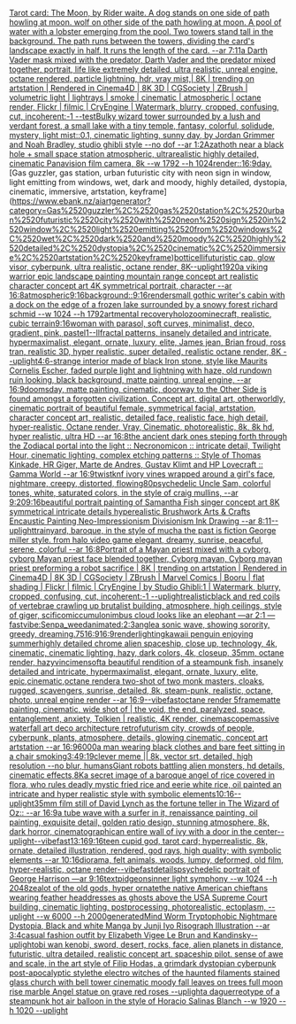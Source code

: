 [Tarot card: The Moon, by Rider waite. A dog stands on one side of path howling at moon. wolf on other side of the path howling at moon. A pool of water with a lobster emerging from the pool. Two towers stand tall in the background. The path runs between the towers, dividing the card's landscape exactly in half. It runs the length of the card. --ar 7:11](https://www.ebank.nz/aiartgenerator?category=Tarot%2520card%3A%2520The%2520Moon%2C%2520by%2520Rider%2520waite.%2520A%2520dog%2520stands%2520on%2520one%2520side%2520of%2520path%2520howling%2520at%2520moon.%2520wolf%2520on%2520other%2520side%2520of%2520the%2520path%2520howling%2520at%2520moon.%2520A%2520pool%2520of%2520water%2520with%2520a%2520lobster%2520emerging%2520from%2520the%2520pool.%2520Two%2520towers%2520stand%2520tall%2520in%2520the%2520background.%2520The%2520path%2520runs%2520between%2520the%2520towers%2C%2520dividing%2520the%2520card%27s%2520landscape%2520exactly%2520in%2520half.%2520It%2520runs%2520the%2520length%2520of%2520the%2520card.%2520--ar%25207%3A11)[a Darth Vader mask mixed with the predator, Darth Vader and the predator mixed together,  portrait, life like extremely detailed, ultra realistic, unreal engine, octane rendered, particle lightning, hdr, vray mist,| 8K | trending on artstation | Rendered in Cinema4D | 8K 3D | CGSociety | ZBrush | volumetric light | lightrays | smoke | cinematic | atmospheric | octane render,  Flickr | filmic | CryEngine  | Watermark, blurry, cropped, confusing, cut, incoherent:-1 --test](https://www.ebank.nz/aiartgenerator?category=a%2520Darth%2520Vader%2520mask%2520mixed%2520with%2520the%2520predator%2C%2520Darth%2520Vader%2520and%2520the%2520predator%2520mixed%2520together%2C%2520%2520portrait%2C%2520life%2520like%2520extremely%2520detailed%2C%2520ultra%2520realistic%2C%2520unreal%2520engine%2C%2520octane%2520rendered%2C%2520particle%2520lightning%2C%2520hdr%2C%2520vray%2520mist%2C%7C%25208K%2520%7C%2520trending%2520on%2520artstation%2520%7C%2520Rendered%2520in%2520Cinema4D%2520%7C%25208K%25203D%2520%7C%2520CGSociety%2520%7C%2520ZBrush%2520%7C%2520volumetric%2520light%2520%7C%2520lightrays%2520%7C%2520smoke%2520%7C%2520cinematic%2520%7C%2520atmospheric%2520%7C%2520octane%2520render%2C%2520%2520Flickr%2520%7C%2520filmic%2520%7C%2520CryEngine%2520%2520%7C%2520Watermark%2C%2520blurry%2C%2520cropped%2C%2520confusing%2C%2520cut%2C%2520incoherent%3A-1%2520--test)[Bulky wizard tower surrounded by a lush and verdant forest, a small lake with a tiny temple, fantasy, colorful, solidude, mystery, light mist::0.1, cinematic lighting, sunny day, by Jordan Grimmer and Noah Bradley, studio ghibli style --no dof  --ar 1:2](https://www.ebank.nz/aiartgenerator?category=Bulky%2520wizard%2520tower%2520surrounded%2520by%2520a%2520lush%2520and%2520verdant%2520forest%2C%2520a%2520small%2520lake%2520with%2520a%2520tiny%2520temple%2C%2520fantasy%2C%2520colorful%2C%2520solidude%2C%2520mystery%2C%2520light%2520mist%3A%3A0.1%2C%2520cinematic%2520lighting%2C%2520sunny%2520day%2C%2520by%2520Jordan%2520Grimmer%2520and%2520Noah%2520Bradley%2C%2520studio%2520ghibli%2520style%2520--no%2520dof%2520%2520--ar%25201%3A2)[Azathoth near a black hole + small space station atmospheric, ultrarealistic highly detailed, cinematic Panavision film camera, 8k --w 1792 --h 1024](https://www.ebank.nz/aiartgenerator?category=Azathoth%2520near%2520a%2520black%2520hole%2520%2B%2520small%2520space%2520station%2520atmospheric%2C%2520ultrarealistic%2520highly%2520detailed%2C%2520cinematic%2520Panavision%2520film%2520camera%2C%25208k%2520--w%25201792%2520--h%25201024)[render::](https://www.ebank.nz/aiartgenerator?category=render%3A%3A)[16:9](https://www.ebank.nz/aiartgenerator?category=16%3A9)[day.](https://www.ebank.nz/aiartgenerator?category=day.)[Gas guzzler, gas station, urban futuristic city with neon sign in window, light emitting from windows, wet, dark and moody, highly detailed, dystopia, cinematic, immersive, artstation, keyframe](https://www.ebank.nz/aiartgenerator?category=Gas%2520guzzler%2C%2520gas%2520station%2C%2520urban%2520futuristic%2520city%2520with%2520neon%2520sign%2520in%2520window%2C%2520light%2520emitting%2520from%2520windows%2C%2520wet%2C%2520dark%2520and%2520moody%2C%2520highly%2520detailed%2C%2520dystopia%2C%2520cinematic%2C%2520immersive%2C%2520artstation%2C%2520keyframe)[botticelli](https://www.ebank.nz/aiartgenerator?category=botticelli)[futuristic cap, glow visor, cyberpunk, ultra realistic, octane render, 8K](https://www.ebank.nz/aiartgenerator?category=futuristic%2520cap%2C%2520glow%2520visor%2C%2520cyberpunk%2C%2520ultra%2520realistic%2C%2520octane%2520render%2C%25208K)[--uplight](https://www.ebank.nz/aiartgenerator?category=--uplight)[1920](https://www.ebank.nz/aiartgenerator?category=1920)[a viking warrior epic landscape painting mountain range concept art realistic character concept art 4K symmetrical portrait, character --ar 16:8](https://www.ebank.nz/aiartgenerator?category=a%2520viking%2520warrior%2520epic%2520landscape%2520painting%2520mountain%2520range%2520concept%2520art%2520realistic%2520character%2520concept%2520art%25204K%2520symmetrical%2520portrait%2C%2520character%2520--ar%252016%3A8)[atmospheric](https://www.ebank.nz/aiartgenerator?category=atmospheric)[9:16](https://www.ebank.nz/aiartgenerator?category=9%3A16)[background::](https://www.ebank.nz/aiartgenerator?category=background%3A%3A)[9:16](https://www.ebank.nz/aiartgenerator?category=9%3A16)[render](https://www.ebank.nz/aiartgenerator?category=render)[small gothic writer's cabin with a dock on the edge of a frozen lake surrounded by a snowy forest richard schmid  --w 1024  --h 1792](https://www.ebank.nz/aiartgenerator?category=small%2520gothic%2520writer%27s%2520cabin%2520with%2520a%2520dock%2520on%2520the%2520edge%2520of%2520a%2520frozen%2520lake%2520surrounded%2520by%2520a%2520snowy%2520forest%2520richard%2520schmid%2520%2520--w%25201024%2520%2520--h%25201792)[art](https://www.ebank.nz/aiartgenerator?category=art)[mental recovery](https://www.ebank.nz/aiartgenerator?category=mental%2520recovery)[holozoo](https://www.ebank.nz/aiartgenerator?category=holozoo)[minecraft, realistic, cubic terrain](https://www.ebank.nz/aiartgenerator?category=minecraft%2C%2520realistic%2C%2520cubic%2520terrain)[9:16](https://www.ebank.nz/aiartgenerator?category=9%3A16)[woman with parasol, soft curves, minimalist, deco, gradient, pink, pastel](https://www.ebank.nz/aiartgenerator?category=woman%2520with%2520parasol%2C%2520soft%2520curves%2C%2520minimalist%2C%2520deco%2C%2520gradient%2C%2520pink%2C%2520pastel)[1](https://www.ebank.nz/aiartgenerator?category=1)[--ll](https://www.ebank.nz/aiartgenerator?category=--ll)[fractal patterns, insanely detailed and intricate, hypermaximalist, elegant, ornate, luxury, elite, James jean, Brian froud, ross tran, realistic 3D, hyper realistic, super detailed, realistic octane render, 8K --uplight](https://www.ebank.nz/aiartgenerator?category=fractal%2520patterns%2C%2520insanely%2520detailed%2520and%2520intricate%2C%2520hypermaximalist%2C%2520elegant%2C%2520ornate%2C%2520luxury%2C%2520elite%2C%2520James%2520jean%2C%2520Brian%2520froud%2C%2520ross%2520tran%2C%2520realistic%25203D%2C%2520hyper%2520realistic%2C%2520super%2520detailed%2C%2520realistic%2520octane%2520render%2C%25208K%2520--uplight)[4:6](https://www.ebank.nz/aiartgenerator?category=4%3A6)[-](https://www.ebank.nz/aiartgenerator?category=-)[strange interior made of black Iron stone, style like Maurits Cornelis Escher, faded purple light and lightning with haze, old rundown ruin looking, black background, matte painting, unreal engine, --ar 16:9](https://www.ebank.nz/aiartgenerator?category=strange%2520interior%2520made%2520of%2520black%2520Iron%2520stone%2C%2520style%2520like%2520Maurits%2520Cornelis%2520Escher%2C%2520faded%2520purple%2520light%2520and%2520lightning%2520with%2520haze%2C%2520old%2520rundown%2520ruin%2520looking%2C%2520black%2520background%2C%2520matte%2520painting%2C%2520unreal%2520engine%2C%2520--ar%252016%3A9)[doomsday, matte painting, cinematic, doorway to the Other Side is found amongst a forgotten civilization. Concept art, digital art, otherworldly, cinematic portrait of beautiful female, symmetrical facial, artstation, character concept art, realistic, detailed face, realistic face, high detail, hyper-realistic, Octane render, Vray, Cinematic, photorealistic, 8k, 8k hd, hyper realistic, ultra HD --ar 16:8](https://www.ebank.nz/aiartgenerator?category=doomsday%2C%2520matte%2520painting%2C%2520cinematic%2C%2520doorway%2520to%2520the%2520Other%2520Side%2520is%2520found%2520amongst%2520a%2520forgotten%2520civilization.%2520Concept%2520art%2C%2520digital%2520art%2C%2520otherworldly%2C%2520cinematic%2520portrait%2520of%2520beautiful%2520female%2C%2520symmetrical%2520facial%2C%2520artstation%2C%2520character%2520concept%2520art%2C%2520realistic%2C%2520detailed%2520face%2C%2520realistic%2520face%2C%2520high%2520detail%2C%2520hyper-realistic%2C%2520Octane%2520render%2C%2520Vray%2C%2520Cinematic%2C%2520photorealistic%2C%25208k%2C%25208k%2520hd%2C%2520hyper%2520realistic%2C%2520ultra%2520HD%2520--ar%252016%3A8)[the ancient dark ones steping forth through the Zodiacal portal into the light :: Necronomicon :: intricate detail, Twilight Hour,  cinematic lighting, complex etching patterns :: Style of Thomas Kinkade, HR Giger, Marte de Andres, Gustav Klimt and HP Lovecraft :: Gamma World --ar 16:9](https://www.ebank.nz/aiartgenerator?category=the%2520ancient%2520dark%2520ones%2520steping%2520forth%2520through%2520the%2520Zodiacal%2520portal%2520into%2520the%2520light%2520%3A%3A%2520Necronomicon%2520%3A%3A%2520intricate%2520detail%2C%2520Twilight%2520Hour%2C%2520%2520cinematic%2520lighting%2C%2520complex%2520etching%2520patterns%2520%3A%3A%2520Style%2520of%2520Thomas%2520Kinkade%2C%2520HR%2520Giger%2C%2520Marte%2520de%2520Andres%2C%2520Gustav%2520Klimt%2520and%2520HP%2520Lovecraft%2520%3A%3A%2520Gamma%2520World%2520--ar%252016%3A9)[twistknf ivory vines wrapped around a girl's face, nightmare, creepy, distorted, flowing](https://www.ebank.nz/aiartgenerator?category=twistknf%2520ivory%2520vines%2520wrapped%2520around%2520a%2520girl%27s%2520face%2C%2520nightmare%2C%2520creepy%2C%2520distorted%2C%2520flowing)[80](https://www.ebank.nz/aiartgenerator?category=80)[psychedelic Uncle Sam, colorful tones, white, saturated colors, in the style of craig mullins, --ar 9:20](https://www.ebank.nz/aiartgenerator?category=psychedelic%2520Uncle%2520Sam%2C%2520colorful%2520tones%2C%2520white%2C%2520saturated%2520colors%2C%2520in%2520the%2520style%2520of%2520craig%2520mullins%2C%2520--ar%25209%3A20)[9:16](https://www.ebank.nz/aiartgenerator?category=9%3A16)[beautiful portrait painting of Samantha Fish singer concept art 8K symmetrical intricate details hyperealistic Brushwork Arts & Crafts Encaustic Painting Neo-Impressionism Divisionism Ink Drawing --ar 8:11](https://www.ebank.nz/aiartgenerator?category=beautiful%2520portrait%2520painting%2520of%2520Samantha%2520Fish%2520singer%2520concept%2520art%25208K%2520symmetrical%2520intricate%2520details%2520hyperealistic%2520Brushwork%2520Arts%2520%26%2520Crafts%2520Encaustic%2520Painting%2520Neo-Impressionism%2520Divisionism%2520Ink%2520Drawing%2520--ar%25208%3A11)[--uplight](https://www.ebank.nz/aiartgenerator?category=--uplight)[trainyard, baroque, in the style of mucha the past is fiction George miller style. from halo video game elegant, dreamy, sunrise, peaceful, serene, colorful --ar 16:8](https://www.ebank.nz/aiartgenerator?category=trainyard%2C%2520baroque%2C%2520in%2520the%2520style%2520of%2520mucha%2520the%2520past%2520is%2520fiction%2520George%2520miller%2520style.%2520from%2520halo%2520video%2520game%2520elegant%2C%2520dreamy%2C%2520sunrise%2C%2520peaceful%2C%2520serene%2C%2520colorful%2520--ar%252016%3A8)[Portrait of a Mayan priest mixed with a cyborg, cyborg Mayan priest face blended together, Cyborg mayan, Cyborg mayan priest preforming a robot sacrifice | 8K | trending on artstation | Rendered in Cinema4D | 8K 3D | CGSociety | ZBrush | Marvel Comics | Booru | flat shading | Flickr | filmic | CryEngine | by Studio Ghibli:1 | Watermark, blurry, cropped, confusing, cut, incoherent:-1 --uplight](https://www.ebank.nz/aiartgenerator?category=Portrait%2520of%2520a%2520Mayan%2520priest%2520mixed%2520with%2520a%2520cyborg%2C%2520cyborg%2520Mayan%2520priest%2520face%2520blended%2520together%2C%2520Cyborg%2520mayan%2C%2520Cyborg%2520mayan%2520priest%2520preforming%2520a%2520robot%2520sacrifice%2520%7C%25208K%2520%7C%2520trending%2520on%2520artstation%2520%7C%2520Rendered%2520in%2520Cinema4D%2520%7C%25208K%25203D%2520%7C%2520CGSociety%2520%7C%2520ZBrush%2520%7C%2520Marvel%2520Comics%2520%7C%2520Booru%2520%7C%2520flat%2520shading%2520%7C%2520Flickr%2520%7C%2520filmic%2520%7C%2520CryEngine%2520%7C%2520by%2520Studio%2520Ghibli%3A1%2520%7C%2520Watermark%2C%2520blurry%2C%2520cropped%2C%2520confusing%2C%2520cut%2C%2520incoherent%3A-1%2520--uplight)[realistic](https://www.ebank.nz/aiartgenerator?category=realistic)[black and red coils of vertebrae crawling up brutalist building, atmosphere, high ceilings, style of giger, scifi](https://www.ebank.nz/aiartgenerator?category=black%2520and%2520red%2520coils%2520of%2520vertebrae%2520crawling%2520up%2520brutalist%2520building%2C%2520atmosphere%2C%2520high%2520ceilings%2C%2520style%2520of%2520giger%2C%2520scifi)[comic](https://www.ebank.nz/aiartgenerator?category=comic)[cumulonimbus cloud looks like an elephant —ar 2:1 —fast](https://www.ebank.nz/aiartgenerator?category=cumulonimbus%2520cloud%2520looks%2520like%2520an%2520elephant%2520%E2%80%94ar%25202%3A1%2520%E2%80%94fast)[vibe](https://www.ebank.nz/aiartgenerator?category=vibe)[:Senpa_weedanimated:](https://www.ebank.nz/aiartgenerator?category=%3ASenpa_weedanimated%3A)[2:3](https://www.ebank.nz/aiartgenerator?category=2%3A3)[angle](https://www.ebank.nz/aiartgenerator?category=angle)[a sonic wave, showing sorority, greedy, dreaming](https://www.ebank.nz/aiartgenerator?category=a%2520sonic%2520wave%2C%2520showing%2520sorority%2C%2520greedy%2C%2520dreaming)[.75](https://www.ebank.nz/aiartgenerator?category=.75)[16:9](https://www.ebank.nz/aiartgenerator?category=16%3A9)[16:9](https://www.ebank.nz/aiartgenerator?category=16%3A9)[render](https://www.ebank.nz/aiartgenerator?category=render)[lighting](https://www.ebank.nz/aiartgenerator?category=lighting)[kawaii penguin enjoying summer](https://www.ebank.nz/aiartgenerator?category=kawaii%2520penguin%2520enjoying%2520summer)[highly detailed chrome alien spaceship, close up, technology, 4k, cinematic, cinematic lighting, hazy, dark colors, 4k, closeup, 35mm, octane render, hazy](https://www.ebank.nz/aiartgenerator?category=highly%2520detailed%2520chrome%2520alien%2520spaceship%2C%2520close%2520up%2C%2520technology%2C%25204k%2C%2520cinematic%2C%2520cinematic%2520lighting%2C%2520hazy%2C%2520dark%2520colors%2C%25204k%2C%2520closeup%2C%252035mm%2C%2520octane%2520render%2C%2520hazy)[vinci](https://www.ebank.nz/aiartgenerator?category=vinci)[men](https://www.ebank.nz/aiartgenerator?category=men)[soft](https://www.ebank.nz/aiartgenerator?category=soft)[a beautiful rendition of a steampunk fish, insanely detailed and intricate, hypermaximalist, elegant, ornate, luxury, elite, epic,cinematic,octane render](https://www.ebank.nz/aiartgenerator?category=a%2520beautiful%2520rendition%2520of%2520a%2520steampunk%2520fish%2C%2520insanely%2520detailed%2520and%2520intricate%2C%2520hypermaximalist%2C%2520elegant%2C%2520ornate%2C%2520luxury%2C%2520elite%2C%2520epic%2Ccinematic%2Coctane%2520render)[a two-shot of two monk masters, cloaks, rugged, scavengers, sunrise, detailed, 8k, steam-punk, realistic, octane, photo, unreal engine render --ar 16:9](https://www.ebank.nz/aiartgenerator?category=a%2520two-shot%2520of%2520two%2520monk%2520masters%2C%2520cloaks%2C%2520rugged%2C%2520scavengers%2C%2520sunrise%2C%2520detailed%2C%25208k%2C%2520steam-punk%2C%2520realistic%2C%2520octane%2C%2520photo%2C%2520unreal%2520engine%2520render%2520--ar%252016%3A9)[--vibefast](https://www.ebank.nz/aiartgenerator?category=--vibefast)[octane render 5](https://www.ebank.nz/aiartgenerator?category=octane%2520render%25205)[frame](https://www.ebank.nz/aiartgenerator?category=frame)[matte painting, cinematic, wide shot of | the void, the end, paralyzed, space, entanglement, anxiety, Tolkien | realistic, 4K render, cinemascope](https://www.ebank.nz/aiartgenerator?category=matte%2520painting%2C%2520cinematic%2C%2520wide%2520shot%2520of%2520%7C%2520the%2520void%2C%2520the%2520end%2C%2520paralyzed%2C%2520space%2C%2520entanglement%2C%2520anxiety%2C%2520Tolkien%2520%7C%2520realistic%2C%25204K%2520render%2C%2520cinemascope)[massive waterfall art deco architecture retrofuturism city, crowds of people, cyberpunk, plants, atmosphere, details, glowing cinematic, concept art artstation --ar 16:9](https://www.ebank.nz/aiartgenerator?category=massive%2520waterfall%2520art%2520deco%2520architecture%2520retrofuturism%2520city%2C%2520crowds%2520of%2520people%2C%2520cyberpunk%2C%2520plants%2C%2520atmosphere%2C%2520details%2C%2520glowing%2520cinematic%2C%2520concept%2520art%2520artstation%2520--ar%252016%3A9)[6000](https://www.ebank.nz/aiartgenerator?category=6000)[a man wearing black clothes and bare feet sitting in a chair smoking](https://www.ebank.nz/aiartgenerator?category=a%2520man%2520wearing%2520black%2520clothes%2520and%2520bare%2520feet%2520sitting%2520in%2520a%2520chair%2520smoking)[3:4](https://www.ebank.nz/aiartgenerator?category=3%3A4)[9:19](https://www.ebank.nz/aiartgenerator?category=9%3A19)[clever meme || 8k, vector srt, detailed, high resolution --no blur, humans](https://www.ebank.nz/aiartgenerator?category=clever%2520meme%2520%7C%7C%25208k%2C%2520vector%2520srt%2C%2520detailed%2C%2520high%2520resolution%2520--no%2520blur%2C%2520humans)[Giant robots battling alien monsters, hd details, cinematic effects,8K](https://www.ebank.nz/aiartgenerator?category=Giant%2520robots%2520battling%2520alien%2520monsters%2C%2520hd%2520details%2C%2520cinematic%2520effects%2C8K)[a secret image of a baroque angel of rice covered in flora, who rules deadly  mystic fried rice and eerie white rice, oil painted an intricate and hyper realistic style with symbolic elements](https://www.ebank.nz/aiartgenerator?category=a%2520secret%2520image%2520of%2520a%2520baroque%2520angel%2520of%2520rice%2520covered%2520in%2520flora%2C%2520who%2520rules%2520deadly%2520%2520mystic%2520fried%2520rice%2520and%2520eerie%2520white%2520rice%2C%2520oil%2520painted%2520an%2520intricate%2520and%2520hyper%2520realistic%2520style%2520with%2520symbolic%2520elements)[10:16](https://www.ebank.nz/aiartgenerator?category=10%3A16)[--uplight](https://www.ebank.nz/aiartgenerator?category=--uplight)[35mm film still of David Lynch as the fortune teller in The Wizard of Oz:: --ar 16:9](https://www.ebank.nz/aiartgenerator?category=35mm%2520film%2520still%2520of%2520David%2520Lynch%2520as%2520the%2520fortune%2520teller%2520in%2520The%2520Wizard%2520of%2520Oz%3A%3A%2520--ar%252016%3A9)[a tube wave with a surfer in it, renaissance painting, oil painting, exquisite detail, golden ratio design, stunning atmosphere, 8k, dark horror, cinematographic](https://www.ebank.nz/aiartgenerator?category=a%2520tube%2520wave%2520with%2520a%2520surfer%2520in%2520it%2C%2520renaissance%2520painting%2C%2520oil%2520painting%2C%2520exquisite%2520detail%2C%2520golden%2520ratio%2520design%2C%2520stunning%2520atmosphere%2C%25208k%2C%2520dark%2520horror%2C%2520cinematographic)[an entire wall of ivy with a door in the center](https://www.ebank.nz/aiartgenerator?category=an%2520entire%2520wall%2520of%2520ivy%2520with%2520a%2520door%2520in%2520the%2520center)[--uplight](https://www.ebank.nz/aiartgenerator?category=--uplight)[--vibefast](https://www.ebank.nz/aiartgenerator?category=--vibefast)[13:16](https://www.ebank.nz/aiartgenerator?category=13%3A16)[9:16](https://www.ebank.nz/aiartgenerator?category=9%3A16)[teen cupid god, tarot card; hyperrealistic, 8k, ornate, detailed illustration, rendered, god rays, high quality; with symbolic elements --ar 10:16](https://www.ebank.nz/aiartgenerator?category=teen%2520cupid%2520god%2C%2520tarot%2520card%3B%2520hyperrealistic%2C%25208k%2C%2520ornate%2C%2520detailed%2520illustration%2C%2520rendered%2C%2520god%2520rays%2C%2520high%2520quality%3B%2520with%2520symbolic%2520elements%2520--ar%252010%3A16)[diorama, felt animals, woods, lumpy, deformed, old film, hyper-realistic, octane render](https://www.ebank.nz/aiartgenerator?category=diorama%2C%2520felt%2520animals%2C%2520woods%2C%2520lumpy%2C%2520deformed%2C%2520old%2520film%2C%2520hyper-realistic%2C%2520octane%2520render)[--vibefast](https://www.ebank.nz/aiartgenerator?category=--vibefast)[details](https://www.ebank.nz/aiartgenerator?category=details)[psychedelic portrait of George Harrison —ar 9:16](https://www.ebank.nz/aiartgenerator?category=psychedelic%2520portrait%2520of%2520George%2520Harrison%2520%E2%80%94ar%25209%3A16)[text](https://www.ebank.nz/aiartgenerator?category=text)[pidgeons](https://www.ebank.nz/aiartgenerator?category=pidgeons)[inner light symphony  --w 1024 --h 2048](https://www.ebank.nz/aiartgenerator?category=inner%2520light%2520symphony%2520%2520--w%25201024%2520--h%25202048)[zealot of the old gods, hyper ornate](https://www.ebank.nz/aiartgenerator?category=zealot%2520of%2520the%2520old%2520gods%2C%2520hyper%2520ornate)[the native American chieftans wearing feather headdresses as ghosts above the USA Supreme Court building, cinematic lighting, postprocessing, photorealistic, ectoplasm, --uplight --w 6000 --h 2000](https://www.ebank.nz/aiartgenerator?category=the%2520native%2520American%2520chieftans%2520wearing%2520feather%2520headdresses%2520as%2520ghosts%2520above%2520the%2520USA%2520Supreme%2520Court%2520building%2C%2520cinematic%2520lighting%2C%2520postprocessing%2C%2520photorealistic%2C%2520ectoplasm%2C%2520--uplight%2520--w%25206000%2520--h%25202000)[generated](https://www.ebank.nz/aiartgenerator?category=generated)[Mind Worm  Tryptophobic Nightmare Dystopia, Black and white Manga by Junji Iyo Risograph  Illustration --ar 3:4](https://www.ebank.nz/aiartgenerator?category=Mind%2520Worm%2520%2520Tryptophobic%2520Nightmare%2520Dystopia%2C%2520Black%2520and%2520white%2520Manga%2520by%2520Junji%2520Iyo%2520Risograph%2520%2520Illustration%2520--ar%25203%3A4)[casual fashion outfit by Elizabeth Vigee Le Brun and Kandinsky](https://www.ebank.nz/aiartgenerator?category=casual%2520fashion%2520outfit%2520by%2520Elizabeth%2520Vigee%2520Le%2520Brun%2520and%2520Kandinsky)[--uplight](https://www.ebank.nz/aiartgenerator?category=--uplight)[obi wan kenobi, sword, desert, rocks, face,  alien planets in distance, futuristic, ultra detailed, realistic concept art. spaceship pilot. sense of awe and scale, in the art style of Filip Hodas, a grimdark dystopian cyberpunk post-apocalyptic style](https://www.ebank.nz/aiartgenerator?category=obi%2520wan%2520kenobi%2C%2520sword%2C%2520desert%2C%2520rocks%2C%2520face%2C%2520%2520alien%2520planets%2520in%2520distance%2C%2520futuristic%2C%2520ultra%2520detailed%2C%2520realistic%2520concept%2520art.%2520spaceship%2520pilot.%2520sense%2520of%2520awe%2520and%2520scale%2C%2520in%2520the%2520art%2520style%2520of%2520Filip%2520Hodas%2C%2520a%2520grimdark%2520dystopian%2520cyberpunk%2520post-apocalyptic%2520style)[the electro  witches of the haunted filaments  stained glass church with bell tower cinematic moody fall leaves on trees full moon rise marble Angel statue on grave red roses --uplight](https://www.ebank.nz/aiartgenerator?category=the%2520electro%2520%2520witches%2520of%2520the%2520haunted%2520filaments%2520%2520stained%2520glass%2520church%2520with%2520bell%2520tower%2520cinematic%2520moody%2520fall%2520leaves%2520on%2520trees%2520full%2520moon%2520rise%2520marble%2520Angel%2520statue%2520on%2520grave%2520red%2520roses%2520--uplight)[a daguerreotype  of a steampunk hot air balloon in the style of Horacio Salinas Blanch   --w 1920 --h 1020 --uplight](https://www.ebank.nz/aiartgenerator?category=a%2520daguerreotype%2520%2520of%2520a%2520steampunk%2520hot%2520air%2520balloon%2520in%2520the%2520style%2520of%2520Horacio%2520Salinas%2520Blanch%2520%2520%2520--w%25201920%2520--h%25201020%2520--uplight)
